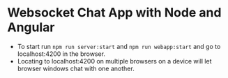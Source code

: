 # Websocket Chat App with Node and Angular
- To start run `npm run server:start` and `npm run webapp:start` and go to localhost:4200 in the browser. 
- Locating to localhost:4200 on multiple browsers on a device will let browser windows chat with one another. 
